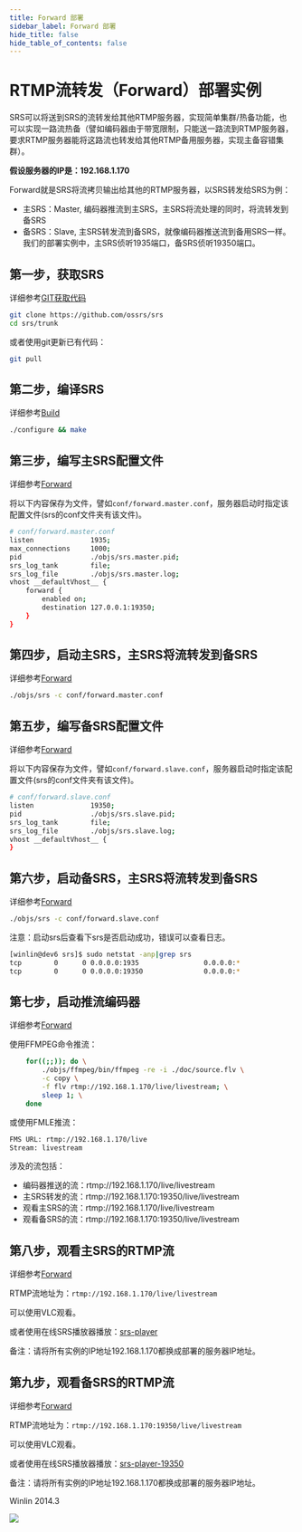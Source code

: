 ```yaml
---
title: Forward 部署
sidebar_label: Forward 部署
hide_title: false
hide_table_of_contents: false
---
```


# RTMP流转发（Forward）部署实例

SRS可以将送到SRS的流转发给其他RTMP服务器，实现简单集群/热备功能，也可以实现一路流热备（譬如编码器由于带宽限制，只能送一路流到RTMP服务器，要求RTMP服务器能将这路流也转发给其他RTMP备用服务器，实现主备容错集群）。

**假设服务器的IP是：192.168.1.170**

Forward就是SRS将流拷贝输出给其他的RTMP服务器，以SRS转发给SRS为例：
* 主SRS：Master, 编码器推流到主SRS，主SRS将流处理的同时，将流转发到备SRS
* 备SRS：Slave, 主SRS转发流到备SRS，就像编码器推送流到备用SRS一样。
我们的部署实例中，主SRS侦听1935端口，备SRS侦听19350端口。

## 第一步，获取SRS

详细参考[GIT获取代码](./git)

```bash
git clone https://github.com/ossrs/srs
cd srs/trunk
```

或者使用git更新已有代码：

```bash
git pull
```

## 第二步，编译SRS

详细参考[Build](./install)

```bash
./configure && make
```

## 第三步，编写主SRS配置文件

详细参考[Forward](./forward)

将以下内容保存为文件，譬如`conf/forward.master.conf`，服务器启动时指定该配置文件(srs的conf文件夹有该文件)。

```bash
# conf/forward.master.conf
listen              1935;
max_connections     1000;
pid                 ./objs/srs.master.pid;
srs_log_tank        file;
srs_log_file        ./objs/srs.master.log;
vhost __defaultVhost__ {
    forward {
        enabled on;
        destination 127.0.0.1:19350;
    }
}
```

## 第四步，启动主SRS，主SRS将流转发到备SRS

详细参考[Forward](./forward)

```bash
./objs/srs -c conf/forward.master.conf
```

## 第五步，编写备SRS配置文件

详细参考[Forward](./forward)

将以下内容保存为文件，譬如`conf/forward.slave.conf`，服务器启动时指定该配置文件(srs的conf文件夹有该文件)。

```bash
# conf/forward.slave.conf
listen              19350;
pid                 ./objs/srs.slave.pid;
srs_log_tank        file;
srs_log_file        ./objs/srs.slave.log;
vhost __defaultVhost__ {
}
```

## 第六步，启动备SRS，主SRS将流转发到备SRS

详细参考[Forward](./forward)

```bash
./objs/srs -c conf/forward.slave.conf
```

注意：启动srs后查看下srs是否启动成功，错误可以查看日志。

```bash
[winlin@dev6 srs]$ sudo netstat -anp|grep srs
tcp        0      0 0.0.0.0:1935                0.0.0.0:*                   LISTEN      7826/srs            
tcp        0      0 0.0.0.0:19350               0.0.0.0:*                   LISTEN      7834/srs
```

## 第七步，启动推流编码器

详细参考[Forward](./forward)

使用FFMPEG命令推流：

```bash
    for((;;)); do \
        ./objs/ffmpeg/bin/ffmpeg -re -i ./doc/source.flv \
        -c copy \
        -f flv rtmp://192.168.1.170/live/livestream; \
        sleep 1; \
    done
```

或使用FMLE推流：

```bash
FMS URL: rtmp://192.168.1.170/live
Stream: livestream
```

涉及的流包括：
* 编码器推送的流：rtmp://192.168.1.170/live/livestream
* 主SRS转发的流：rtmp://192.168.1.170:19350/live/livestream
* 观看主SRS的流：rtmp://192.168.1.170/live/livestream
* 观看备SRS的流：rtmp://192.168.1.170:19350/live/livestream

## 第八步，观看主SRS的RTMP流

详细参考[Forward](./forward)

RTMP流地址为：`rtmp://192.168.1.170/live/livestream`

可以使用VLC观看。

或者使用在线SRS播放器播放：[srs-player][srs-player]

备注：请将所有实例的IP地址192.168.1.170都换成部署的服务器IP地址。

## 第九步，观看备SRS的RTMP流

详细参考[Forward](./forward)

RTMP流地址为：`rtmp://192.168.1.170:19350/live/livestream`

可以使用VLC观看。

或者使用在线SRS播放器播放：[srs-player-19350][srs-player-19350]

备注：请将所有实例的IP地址192.168.1.170都换成部署的服务器IP地址。

Winlin 2014.3

[nginx]: http://192.168.1.170:8080/nginx.html
[srs-player]: http://ossrs.net/srs.release/trunk/research/players/srs_player.html?vhost=__defaultVhost__&autostart=true&server=192.168.1.170&app=live&stream=livestream&port=1935
[srs-player-19350]: http://ossrs.net/srs.release/trunk/research/players/srs_player.html?vhost=__defaultVhost__&autostart=true&server=192.168.1.170&app=live&stream=livestream&port=19350
[srs-player-ff]: http://ossrs.net/srs.release/trunk/research/players/srs_player.html?vhost=__defaultVhost__&autostart=true&server=192.168.1.170&app=live&stream=livestream_ff
[jwplayer]: http://ossrs.net/srs.release/trunk/research/players/srs_player.html?app=live&stream=livestream.m3u8&server=192.168.1.170&port=8080&autostart=true&vhost=192.168.1.170&schema=http&hls_autostart=true&hls_port=8080

![](https://ossrs.net/gif/v1/sls.gif?site=ossrs.io&path=/lts/doc-zh-5/doc/sample-forward)


